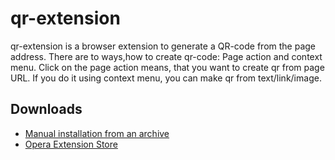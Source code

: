 # qr-extension

qr-extension is a browser extension to generate a QR-code from the page address. There are to ways,how to create qr-code: Page action and context menu. Click on the page action means, that you want to create qr from page URL. If you do it using context menu, you can make qr from text/link/image.

## Downloads

* [Manual installation from an archive](https://github.com/atomspaceodua/qr-extension/releases/download/v1.0.0/qr-extension-1.0.0.zip)
* [Opera Extension Store](https://addons.opera.com/extensions/details/qr-extension/) 